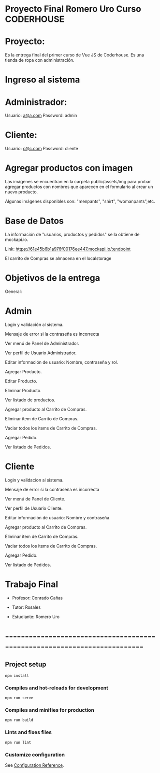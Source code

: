 # Proyecto Final Romero Uro Curso CODERHOUSE

# Proyecto:

Es la entrega final del primer curso de Vue JS de Coderhouse. 
Es una tienda de ropa con administración.

# Ingreso al sistema

# Administrador: 
Usuario: a@a.com Password: admin

# Cliente: 
Usuario: c@c.com Password: cliente


# Agregar productos con imagen
Las imágenes se encuentran en la carpeta public/assets/img para probar agregar productos con nombres que aparecen en el formulario al crear un nuevo producto.

Algunas imágenes disponibles son: "menpants", "shirt", "womanpants",etc.

# Base de Datos

La información de "usuarios, productos y pedidos" se la obtiene de mockapi.io.

Link:
https://61e45b6b1a976f00176ee447.mockapi.io/:endpoint

El carrito de Compras se almacena en el localstorage

# Objetivos de la entrega

General:

# Admin

Login y validación al sistema.

Mensaje de error si la contraseña es incorrecta

Ver menú de Panel de Administrador.

Ver perfil de Usuario Administrador.

Editar información de usuario: Nombre, contraseña y rol.

Agregar Producto.

Editar Producto.

Eliminar Producto.

Ver listado de productos.

Agregar producto al Carrito de Compras.

Eliminar item de Carrito de Compras.

Vaciar todos los items de Carrito de Compras.

Agregar Pedido.

Ver listado de Pedidos.


# Cliente


Login y validacion al sistema.

Mensaje de error si la contraseña es incorrecta

Ver menú de Panel de Cliente.

Ver perfil de Usuario Cliente.

Editar información de usuario: Nombre y contraseña.

Agregar producto al Carrito de Compras.

Eliminar item de Carrito de Compras.

Vaciar todos los items de Carrito de Compras.

Agregar Pedido.

Ver listado de Pedidos.


# Trabajo Final

- Profesor: Conrado Cañas

- Tutor: Rosales

- Estudiante: Romero Uro

# -------------------------------------------------------------------------


## Project setup
```
npm install
```

### Compiles and hot-reloads for development
```
npm run serve
```

### Compiles and minifies for production
```
npm run build
```

### Lints and fixes files
```
npm run lint
```

### Customize configuration
See [Configuration Reference](https://cli.vuejs.org/config/).
